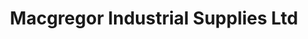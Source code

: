 ---
title: "Macgregor Industrial Supplies Ltd"
url: /hatston-kirkwall/macgregor-industrial-supplies-ltd/
shop: Eisenwaren
---